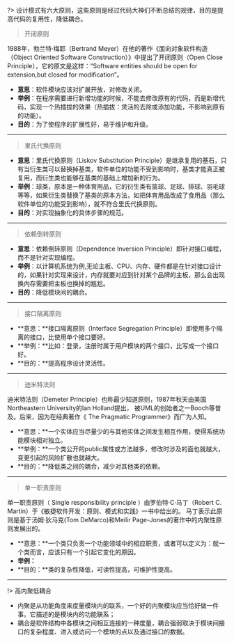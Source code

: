?> 设计模式有六大原则，这些原则是经过代码大神们不断总结的规律，目的是提高代码的复用性，降低耦合。

> 开闭原则

1988年，勃兰特·梅耶（Bertrand Meyer）在他的著作《面向对象软件构造（Object Oriented Software Construction）》中提出了开闭原则（Open Close Principle），它的原文是这样：“Software entities should be open for extension,but closed for modification”。


* **意思**：软件模块应该对扩展开放，对修改关闭。
* **举例**：在程序需要进行新增功能的时候，不能去修改原有的代码，而是新增代码，实现一个热插拔的效果（热插拔：灵活的去除或添加功能，不影响到原有的功能）。
* **目的**：为了使程序的扩展性好，易于维护和升级。
---

> 里氏代换原则
* **意思**：里氏代换原则（Liskov Substitution Principle）是继承复用的基石，只有当衍生类可以替换掉基类，软件单位的功能不受到影响时，基类才能真正被复用，而衍生类也能够在基类的基础上增加新的行为。
* **举例**：球类，原本是一种体育用品，它的衍生类有篮球、足球、排球、羽毛球等等，如果衍生类替换了基类的原本方法，如把体育用品改成了食用品（那么软件单位的功能受到影响），就不符合里氏代换原则。
* **目的**：对实现抽象化的具体步骤的规范。
---

> 依赖倒转原则
* **意思**：依赖倒转原则（Dependence Inversion Principle）即针对接口编程，而不是针对实现编程。
* **举例**：以计算机系统为例,无论主板、CPU、内存、硬件都是在针对接口设计的，如果针对实现来设计，内存就要对应到针对某个品牌的主板，那么会出现换内存需要把主板也换掉的尴尬。
* **目的**：降低模块间的耦合。
---

> 接口隔离原则
* **意思：**接口隔离原则（Interface Segregation Principle）即使用多个隔离的接口，比使用单个接口要好。
* **举例：**比如：登录，注册时属于用户模块的两个接口，比写成一个接口好。
* **目的：**提高程序设计灵活性。
---

> 迪米特法则

迪米特法则（Demeter Principle）也称最少知道原则，1987年秋天由美国Northeastern University的Ian Holland提出，
被UML的创始者之一Booch等普及。后来，因为在经典著作《 The Pragmatic Programmer》而广为人知。

* **意思：**一个实体应当尽量少的与其他实体之间发生相互作用，使得系统功能模块相对独立。
* **举例：**一个类公开的public属性或方法越多，修改时涉及的面也就越大，变更引起的风险扩散也就越大。
* **目的：**降低类之间的耦合，减少对其他类的依赖。
---

> 单一职责原则

单一职责原则（ Single responsibility principle ）由罗伯特·C·马丁（Robert C. Martin）于《敏捷软件开发：原则、模式和实践》一书中给出的。
马丁表示此原则是基于汤姆·狄马克(Tom DeMarco)和Meilir Page-Jones的著作中的内聚性原则发展出的。

* **意思：**一个类只负责一个功能领域中的相应职责，或者可以定义为：就一个类而言，应该只有一个引起它变化的原因。
* **举例：**
* **目的：**类的复杂性降低，可读性提高，可维护性提高。
---


!> 高内聚低耦合

* 内聚是从功能角度来度量模块内的联系，一个好的内聚模块应当恰好做一件事。它描述的是模块内的功能联系；
* 耦合是软件结构中各模块之间相互连接的一种度量，耦合强弱取决于模块间接口的复杂程度、进入或访问一个模块的点以及通过接口的数据。
